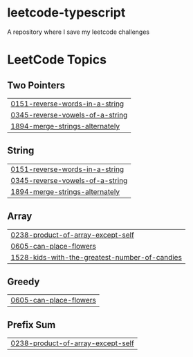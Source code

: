 # leetcode-typescript
A repository where I save my leetcode challenges

<!---LeetCode Topics Start-->
# LeetCode Topics
## Two Pointers
|  |
| ------- |
| [0151-reverse-words-in-a-string](https://github.com/jhowmael/leetcode-typescript/tree/master/0151-reverse-words-in-a-string) |
| [0345-reverse-vowels-of-a-string](https://github.com/jhowmael/leetcode-typescript/tree/master/0345-reverse-vowels-of-a-string) |
| [1894-merge-strings-alternately](https://github.com/jhowmael/leetcode-typescript/tree/master/1894-merge-strings-alternately) |
## String
|  |
| ------- |
| [0151-reverse-words-in-a-string](https://github.com/jhowmael/leetcode-typescript/tree/master/0151-reverse-words-in-a-string) |
| [0345-reverse-vowels-of-a-string](https://github.com/jhowmael/leetcode-typescript/tree/master/0345-reverse-vowels-of-a-string) |
| [1894-merge-strings-alternately](https://github.com/jhowmael/leetcode-typescript/tree/master/1894-merge-strings-alternately) |
## Array
|  |
| ------- |
| [0238-product-of-array-except-self](https://github.com/jhowmael/leetcode-typescript/tree/master/0238-product-of-array-except-self) |
| [0605-can-place-flowers](https://github.com/jhowmael/leetcode-typescript/tree/master/0605-can-place-flowers) |
| [1528-kids-with-the-greatest-number-of-candies](https://github.com/jhowmael/leetcode-typescript/tree/master/1528-kids-with-the-greatest-number-of-candies) |
## Greedy
|  |
| ------- |
| [0605-can-place-flowers](https://github.com/jhowmael/leetcode-typescript/tree/master/0605-can-place-flowers) |
## Prefix Sum
|  |
| ------- |
| [0238-product-of-array-except-self](https://github.com/jhowmael/leetcode-typescript/tree/master/0238-product-of-array-except-self) |
<!---LeetCode Topics End-->